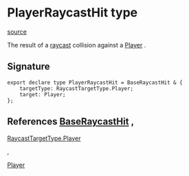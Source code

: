 # PlayerRaycastHit type

[source](https://developers.meta.com/horizon-worlds/reference/2.0.0/core_playerraycasthit)

The result of a [raycast](/horizon-worlds/reference/2.0.0/core_raycastgizmo#raycast) collision against a [Player](/horizon-worlds/reference/2.0.0/core_player) .

## Signature

```
export declare type PlayerRaycastHit = BaseRaycastHit & {
    targetType: RaycastTargetType.Player;
    target: Player;
};
```

## References [BaseRaycastHit](/horizon-worlds/reference/2.0.0/core_baseraycasthit) , 

[RaycastTargetType.Player](/horizon-worlds/reference/2.0.0/core_raycasttargettype)

, 

[Player](/horizon-worlds/reference/2.0.0/core_player)